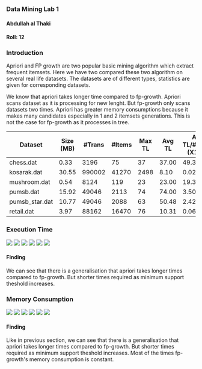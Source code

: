 ### Data Mining Lab 1
#### Abdullah al Thaki
#### Roll: 12

### Introduction
Apriori and FP growth are two popular basic mining algorithm which extract frequent itemsets. Here we have two compared these two algorithm on several real life datasets. The datasets are of different types, statistics are given for corresponding datasets.

We know that apriori takes longer time compared to fp-growth. Apriori scans dataset as it is processing for new lenght. But fp-growth only scans datasets two times. Apriori has greater memory consumptions because it makes many candidates especially in 1 and 2 itemsets generations. This is not the case for fp-growth as it processes in tree.


| Dataset | Size (MB) | #Trans | #Items | Max TL | Avg TL | Avg TL/#Items (X100)| Type |
|---|---|---|---|---|---|---|---|
| chess.dat | 0.33 | 3196 | 75 | 37 | 37.00 | 49.33 | Dense |
| kosarak.dat | 30.55 | 990002 | 41270 | 2498 | 8.10 | 0.02 | Large |
| mushroom.dat | 0.54 | 8124 | 119 | 23 | 23.00 | 19.33 | Dense |
| pumsb.dat | 15.92 | 49046 | 2113 | 74 | 74.00 | 3.50 | Sparse |
| pumsb_star.dat | 10.77 | 49046 | 2088 | 63 | 50.48 | 2.42 | Sparse |
| retail.dat | 3.97 | 88162 | 16470 | 76 | 10.31 | 0.06 | Sparse |

### Execution Time

![](time/chess_time.png)
![](time/kosarak_time.png)
![](time/mushroom_time.png)
![](time/pumsb_star_time.png)
![](time/pumsb_time.png)
![](time/retail_time.png)
#### Finding
 We can see that there is a generalisation that apriori takes longer times compared to fp-growth. But shorter times required as minimum support theshold increases.


### Memory Consumption

![](mem/chess_time.png)
![](mem/kosarak_time.png)
![](mem/mushroom_time.png)
![](mem/pumsb_star_time.png)
![](mem/pumsb_time.png)
![](mem/retail_time.png)

#### Finding
Like in previous section, we can see that there is a generalisation that apriori takes longer times compared to fp-growth. But shorter times required as minimum support theshold increases. Most of the times fp-growth's memory consumption is constant.